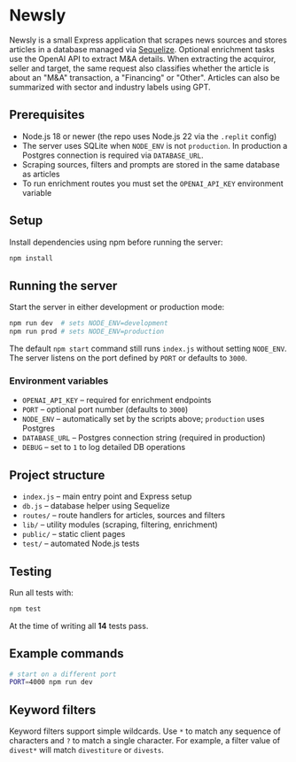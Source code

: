 # Newsly

Newsly is a small Express application that scrapes news sources and stores articles in a database managed via [Sequelize](https://sequelize.org/). Optional enrichment tasks use the OpenAI API to extract M&A details. When extracting the acquiror, seller and target, the same request also classifies whether the article is about an "M&A" transaction, a "Financing" or "Other".
Articles can also be summarized with sector and industry labels using GPT.

## Prerequisites

- Node.js 18 or newer (the repo uses Node.js 22 via the `.replit` config)
- The server uses SQLite when `NODE_ENV` is not `production`. In production a
  Postgres connection is required via `DATABASE_URL`.
- Scraping sources, filters and prompts are stored in the same database as articles
- To run enrichment routes you must set the `OPENAI_API_KEY` environment variable

## Setup

Install dependencies using npm before running the server:

```bash
npm install
```

## Running the server

Start the server in either development or production mode:

```bash
npm run dev  # sets NODE_ENV=development
npm run prod # sets NODE_ENV=production
```

The default `npm start` command still runs `index.js` without setting
`NODE_ENV`. The server listens on the port defined by `PORT` or defaults to `3000`.

### Environment variables

- `OPENAI_API_KEY` – required for enrichment endpoints
- `PORT` – optional port number (defaults to `3000`)
- `NODE_ENV` – automatically set by the scripts above; `production` uses Postgres
- `DATABASE_URL` – Postgres connection string (required in production)
- `DEBUG` – set to `1` to log detailed DB operations

## Project structure

- `index.js` – main entry point and Express setup
- `db.js` – database helper using Sequelize
- `routes/` – route handlers for articles, sources and filters
- `lib/` – utility modules (scraping, filtering, enrichment)
- `public/` – static client pages
- `test/` – automated Node.js tests

## Testing

Run all tests with:

```bash
npm test
```

At the time of writing all **14** tests pass.

## Example commands

```bash
# start on a different port
PORT=4000 npm run dev
```

## Keyword filters

Keyword filters support simple wildcards. Use `*` to match any sequence of
characters and `?` to match a single character. For example, a filter value of
`divest*` will match `divestiture` or `divests`.

